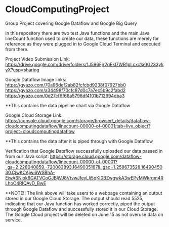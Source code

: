 # CloudComputingProject
Group Project covering Google Dataflow and Google Big Query 

In this repository there are two test Java functions and the main Java lineCount function used to create our data, these functions are merely for reference as they were plugged in to Google Cloud Terminal and executed from there.

Project Video Submission Link: https://drive.google.com/drive/folders/1J596Fjr2qEkI7WR1pLcxc1a0G233ykyX?usp=sharing

Google Dataflow Image links: 
https://gyazo.com/70a96def2ab82fcfcbd9238f07927bb0 
https://gyazo.com/a34498f70cfc87d0c7a7ec5b9c2fabd2 
https://gyazo.com/0d27cf6f66a5796df4101b712994dba3 
                      
**This contains the data pipeline chart via Google Dataflow

Google Cloud Storage Link: https://console.cloud.google.com/storage/browser/_details/dataflow-cloudcomputingdataflow/linecount-00000-of-00001;tab=live_object?project=cloudcomputingdataflow

**This contains the data after it is piped through with Google Dataflow

Verification that Google Dataflow successfully uploaded our data passed in from our Java script:
https://storage.cloud.google.com/dataflow-cloudcomputingdataflow/linecount-00000-of-00001?_ga=2.228040859.-720083893.1649035167&_gac=1.258673528.1649045030.CjwKCAjwi6WSBhA-EiwA6Niok6GATVCoGJBljVJ8VtvwJfeyLIj5qKI0BZwgwkA3wEPyMWkrgm4RLhoC4RIQAvD_BwE

**NOTE!! The link above will take users to a webpage containing an output stored in our Google Cloud Storage. The output should read 5525, indicating that our Java function has worked correctly, piped the output through Google Dataflow and successfully stored it in our Cloud Storage. The Google Cloud project will be deleted on June 15 as not overuse data on service.
